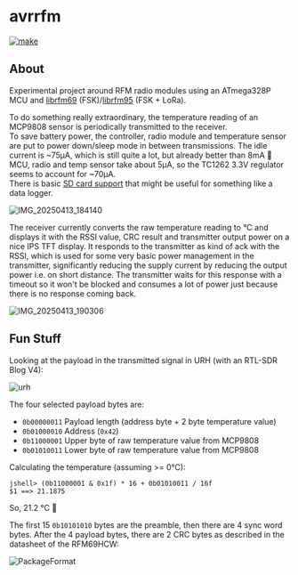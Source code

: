 # avrrfm

[![make](https://github.com/gitdode/avrrfm/actions/workflows/build.yml/badge.svg)](https://github.com/gitdode/avrrfm/actions/workflows/build.yml)

## About

Experimental project around RFM radio modules using an ATmega328P MCU 
and [librfm69](https://github.com/gitdode/librfm69/tree/main) (FSK)/[librfm95](https://github.com/gitdode/librfm95/tree/main) (FSK + LoRa).

To do something really extraordinary, the temperature reading of an MCP9808
sensor is periodically transmitted to the receiver.  
To save battery power, the controller, radio module and temperature sensor 
are put to power down/sleep mode in between transmissions. The idle current 
is ~75µA, which is still quite a lot, but already better than 8mA 🙂  
MCU, radio and temp sensor take about 5µA, so the TC1262 3.3V regulator seems 
to account for ~70µA.  
There is basic [SD card support](https://github.com/gitdode/libsdc/tree/main) 
that might be useful for something like a data logger.  

![IMG_20250413_184140](https://github.com/user-attachments/assets/1ac75c87-bcc0-4c7b-a6b3-39a937d728f0)

The receiver currently converts the raw temperature reading to °C and displays 
it with the RSSI value, CRC result and transmitter output power on a nice IPS 
TFT display. It responds to the transmitter as kind of ack with the RSSI, which 
is used for some very basic power management in the transmitter, significantly 
reducing the supply current by reducing the output power i.e. on short distance. 
The transmitter waits for this response with a timeout so it won't be blocked 
and consumes a lot of power just because there is no response coming back.

![IMG_20250413_190306](https://github.com/user-attachments/assets/b6226805-6778-4cc8-bec5-2a36f91b4585)

## Fun Stuff

Looking at the payload in the transmitted signal in URH (with an RTL-SDR Blog V4):

![urh](https://github.com/user-attachments/assets/4c0b159a-5ae9-444c-99f1-6edc385ba4b1)

The four selected payload bytes are:  

- `0b00000011` Payload length (address byte + 2 byte temperature value)
- `0b01000010` Address (`0x42`)
- `0b11000001` Upper byte of raw temperature value from MCP9808
- `0b01010011` Lower byte of raw temperature value from MCP9808

Calculating the temperature (assuming >= 0°C):  

    jshell> (0b11000001 & 0x1f) * 16 + 0b01010011 / 16f
    $1 ==> 21.1875

So, 21.2 °C 🙂

The first 15 `0b10101010` bytes are the preamble, then there are 4 sync word 
bytes. After the 4 payload bytes, there are 2 CRC bytes as described in the 
datasheet of the RFM69HCW:

![PackageFormat](https://github.com/user-attachments/assets/11687645-552c-46e5-a0bf-ef490b1bca48)
